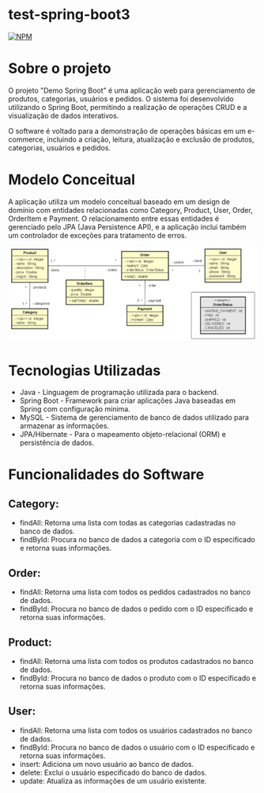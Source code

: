 # test-spring-boot3
[![NPM](https://img.shields.io/npm/l/react)](https://github.com/PedroRSilveira/test-springboot3-jpa/blob/main/LICENSE)
# Sobre o projeto

O projeto "Demo Spring Boot" é uma aplicação web para gerenciamento de produtos, categorias, usuários e pedidos. O sistema foi desenvolvido utilizando o Spring Boot, permitindo a realização de operações CRUD e a visualização de dados interativos.

O software é voltado para a demonstração de operações básicas em um e-commerce, incluindo a criação, leitura, atualização e exclusão de produtos, categorias, usuários e pedidos.

# Modelo Conceitual

A aplicação utiliza um modelo conceitual baseado em um design de domínio com entidades relacionadas como Category, Product, User, Order, OrderItem e Payment. O relacionamento entre essas entidades é gerenciado pelo JPA (Java Persistence API), e a aplicação inclui também um controlador de exceções para tratamento de erros.

<img src="https://github.com/PedroRSilveira/test-springboot3-jpa/blob/main/DomainModel.png" alt="Domain Model">

# Tecnologias Utilizadas

- Java - Linguagem de programação utilizada para o backend.
- Spring Boot - Framework para criar aplicações Java baseadas em Spring com configuração mínima.
- MySQL - Sistema de gerenciamento de banco de dados utilizado para armazenar as informações.
- JPA/Hibernate - Para o mapeamento objeto-relacional (ORM) e persistência de dados.

 # Funcionalidades do Software

## Category:

- findAll: Retorna uma lista com todas as categorias cadastradas no banco de dados.
- findById: Procura no banco de dados a categoria com o ID especificado e retorna suas informações.

## Order:

- findAll: Retorna uma lista com todos os pedidos cadastrados no banco de dados.
- findById: Procura no banco de dados o pedido com o ID especificado e retorna suas informações.

## Product:

- findAll: Retorna uma lista com todos os produtos cadastrados no banco de dados.
- findById: Procura no banco de dados o produto com o ID especificado e retorna suas informações.

## User:

- findAll: Retorna uma lista com todos os usuários cadastrados no banco de dados.
- findById: Procura no banco de dados o usuário com o ID especificado e retorna suas informações.
- insert: Adiciona um novo usuário ao banco de dados.
- delete: Exclui o usuário especificado do banco de dados.
- update: Atualiza as informações de um usuário existente.
